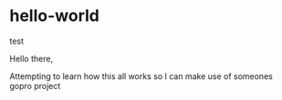 # hello-world
test

Hello there,

Attempting to learn how this all works so I can make use of someones gopro project

